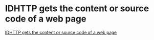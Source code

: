 # IDHTTP gets the content or source code of a web page
[IDHTTP gets the content or source code of a web page](https://aiwithcloud.com/2022/09/15/idhttp_gets_the_content_or_source_code_of_a_web_page/)